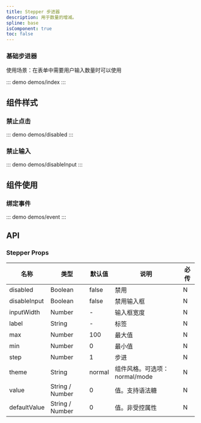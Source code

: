 ```yaml
---
title: Stepper 步进器
description: 用于数量的增减。
spline: base
isComponent: true
toc: false
---
```


### 基础步进器

使用场景：在表单中需要用户输入数量时可以使用

::: demo demos/index
:::

## 组件样式

### 禁止点击

::: demo demos/disabled
:::

### 禁止输入

::: demo demos/disableInput
:::

## 组件使用

### 绑定事件

::: demo demos/event
:::

## API

### Stepper Props
名称 | 类型 | 默认值 | 说明 | 必传
-- | -- | -- | -- | --
disabled | Boolean | false | 禁用 | N
disableInput | Boolean | false | 禁用输入框 | N
inputWidth | Number | - | 输入框宽度 | N
label | String | - | 标签 | N
max | Number | 100 | 最大值 | N
min | Number | 0 | 最小值 | N
step | Number | 1 | 步进 | N
theme | String | normal | 组件风格。可选项：normal/mode | N
value | String / Number | 0 | 值。支持语法糖 | N
defaultValue | String / Number | 0 | 值。非受控属性 | N
